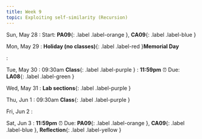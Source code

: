 ```yaml
---
title: Week 9
topic: Exploiting self-similarity (Recursion)
---
```

Sun, May 28
: Start: **PA09**{: .label .label-orange }, **CA09**{: .label .label-blue }


Mon, May 29
: **Holiday (no classes)**{: .label .label-red }**Memorial Day**

: 

Tue, May 30
: 09:30am **Class**{: .label .label-purple }
: **11:59pm**  ⏰  Due: **LA08**{: .label .label-green }


Wed, May 31
: **Lab sections**{: .label .label-purple }


Thu, Jun 1
: 09:30am **Class**{: .label .label-purple }


Fri, Jun 2
: 

Sat, Jun 3
: **11:59pm**  ⏰  Due: **PA09**{: .label .label-orange }, **CA09**{: .label .label-blue }, **Reflection**{: .label .label-yellow }


